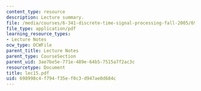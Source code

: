 ```yaml
---
content_type: resource
description: Lecture summary.
file: /media/courses/6-341-discrete-time-signal-processing-fall-2005/698998c4f794f35ef0c3d947ae0d684c_lec15.pdf
file_type: application/pdf
learning_resource_types:
- Lecture Notes
ocw_type: OCWFile
parent_title: Lecture Notes
parent_type: CourseSection
parent_uid: 3ae7be5e-771e-489e-64b5-7515a7f2ac3c
resourcetype: Document
title: lec15.pdf
uid: 698998c4-f794-f35e-f0c3-d947ae0d684c
---
```

